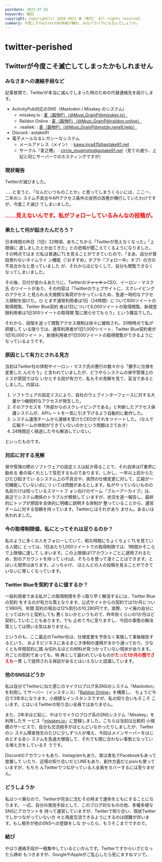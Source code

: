```yaml
---
postdate: 2023.07.02
keywords: 雑記
copyright: Copyright(c) 2020-2023 麦（青竹） All rights reserved.
summary: 今度こそTwitterの利用者が離れ、みなバラバラになるんでしょうか。
---
```


# twitter-perished

## Twitterが今度こそ滅亡してしまったかもしれません

### みなさまへの連絡手段など

記事冒頭で、Twitterが本当に滅んでしまった時のための代替連絡先を紹介します。

* ActivityPub対応のSNS（Mastodon / Misskey のシステム）
    * misskey.io : [麦（穀物P）（@Mugi_GrainP@misskey.io）](https://misskey.io/@Mugi_GrainP)
    * Raildon Online : [麦（穀物P）（@Mugi_GrainP@raildon.online）](https://raildon.online/@Mugi_GrainP)
    * :realtek: : [麦（穀物P）（@Mugi_GrainP@mstdn.nere9.help）](https://mstdn.nere9.help/@Mugi_GrainP)
* Discord : aotake91
* 電子メールなるレガシーなシステム
    * メールアドレス（メイン） : kawa.jnra415@aotake91.net
    * サークル『麦之穂』 : circle_muginoho@aotake91.net（見ての通り、上記と同じサーバーでのホスティングですが）

### 現状報告

Twitterが滅びました。

……と言うと、「なんだいつものことか」と思ってしまうくらいには、ここ一、二年のシ
ステム不具合やAPIアクセス条件の突然の改悪が横行していたわけですが、今度こそ滅び
てしまいました。

<b style="font-size: large; color: red;">……見えないんです。私がフォローしているみんなの投稿が。</b>

### 果たして何が起きたんだろう？

日本時間の昨日（1日）22時頃、あちこちから「Twitterが見えなくなった」「上限値に
達しましたとか出てきた」との悲鳴が聞こえてくるようになりました。その時点ではま
だ私は普通にTLを見ることができていたので、「まあ、自分が普段使わないタイムライ
ン機能（『おすすめ』タブや『フォロー中』タブ）の方の不具合かなと思っていました
が、それからほどなくして、自分も閲覧できなくなってしまいました。

その後、日付が変わるあたりに、Twitterの<s>ファッキン</s>CEO、イーロン・マスク氏
のツイートがあり、その内容は「Twitterのウェブサイトに、スクレイピングのアクセス
と見られる大規模な負荷がかかっているため、急遽一時的なアクセス規制を設けた。ひ
とまず通常利用者は1日（24時間）について600ツイートの取得閲覧、Twitter Blue契約
者は1日について6,000ツイートの取得閲覧、新規登録利用者は1日300ツイートの取得閲
覧に限らせてもらう」という趣旨でした。

それから、段階を追って閲覧アクセス規制は徐々に緩和され、20時時点で私が把握して
いる限りでは、通常利用者が1日1,000ツイート、Twitter Blue契約者が1日10,000ツイー
ト、新規利用者が1日500ツイートの取得閲覧ができるようになっているようです。

### 原因として有力とされる見方

当初はTwitter社の体制やイーロン・マスク氏の悪行の数々から「勝手に仕様を変更した
んだろう」と言われていましたが、どうやらシステムの保守管理上のミスが原因ではな
いかとする説が有力で、私もその見解を見て、妥当であるとしました。内容は、

1. ソフトウェアの設定ミスにより、自社のウェブインターフェースに対する大量かつ継続的なアクセスが発生した。
2. そのアクセスを「外部からのスクレイピングである」と判断したアクセス保護システムが、APIレートを一気に引き下げるよう自動的に動作した。
3. システム運用チームから連絡を受けたCEOがそれをツイートした。（なんで広報チームの体制ができていないのかという問題はさておき）
4. 24時間近く経過した今も解消していない。

といったものです。

### 対応に対する見解

保守管理の際のソフトウェアの設定ミスは起き得ることで、それ自体はIT業界に勤める
者の端くれとして受忍するものであります。しかし、一年以上前からたびたび起きてい
るシステム上の不具合や、突然の仕様変更に対して、広報が一切機能していない点につ
いては問題があるとします。私がやっていないものの名前だけは知っているスマートフ
ォン向けのゲーム『ブルーアーカイブ』は、直近でシステム関係のトラブルが頻発して
いますが、状況を逐一報告し、最終的にトップが原因を全体的に明確に説明する体制が
整っていることから、運営チームに対する信頼を持っています。Twitterにはそれがあり
ません。あるいは失われました。

### 今の取得制限値、私にとってそれは足りるのか？

私のように多くの人をフォローしていて、暇な時間にちょくちょくTLを見ている人間に
とっては、1日あたり1,000ツイートでの取得制限では、1時間かそこらで上限値に達して
しまいます。この上限値は1アカウントごとに適用されるため、別のアカウントを持って
いれば、そちらを使って凌ぐことはできます。とはいえ限界はあります。ぶっちゃけ、
ほとんどの人の投稿を見ることができていないに等しくなっています。

### Twitter Blueを契約するに値するか？

一般利用者である私がこの取得制限を手っ取り早く解消するには、Twitter Blueの契約
をするのが有力な策となります。公式サイトからの契約では1か月について980円、年間
契約の場合は12%割引の10,280円です。実際、ツイ廃の自分にとってはわりと契約しても
悪くないかというもので、昨年秋くらいの1か月ほど契約していたこともあります。でも
止めて今に至りますし、今回の事態の解決策としては用いる気はありません。

というのも、ここ最近のTwitter社は、仕様変更を予告なく実施して事後報告するという、
およそビジネスにあるまじき体制の運用がまかり通っており、少なくとも年間契約に踏
み切れるほどの材料が見つかっていない現状があります。月ごとの契約であっても、特
典として謳われているものが<b style="color:red;">たった1か月の間でさえも</b>一貫
して提供される保証があるとはいえないと認識しています。

### 他のSNSはどうか

私は自分でTwitterに似た感じのマイクロブログ系SNSのシステム『Mastodon』を利用し
てサーバー（インスタンス）「[Raildon Online](https://raildon.online)」を構築し、
ちょうど今日で3年半になります。小規模なインスタンスですが、私の知り合いもそこそ
こいます。とはいえTwitterの知り合い全員ではありません。

また、2年半ほど前に、やはりマイクロブログ系のSNSシステム『Misskey』を利用したサ
ービス「[misskey.io](https://misskey.io)」に登録しました。こちらは当初は比較的
小規模のサービスで、自分も交流相手がほとんどいなかったりしましたが、Twitterのシ
ステム障害発生のたびに少しずつ人が増え、今回はメインサーバーをはじめとする全シ
ステムを急遽大増強して、それでも間に合わない事態となっている増え方をしているそ
うです。

Discordのアカウントもあり、Instagramもあり、実は実名でFacebookもあって放置して
いたり、近場の知り合いだとLINEもあり、創作方面だとpixivも使っていますが、もちろ
んTwitterでつながっている人全員をカバーするには至りません。

### どうしようか

私はツイ廃なので、Twitterが完全に沈むその時まで運命をともにすることになります。
一応、自分の発信手段として、このブログ的なものの他、多種多様なSNSにアカウントを
持って運営していますが、Twitterで知り合い、現状Twitterでしかつながっていない方
々と再度交流できるようにするのは困難が伴います。もし相手が他のSNSへの登録をしな
かったら、もうそこまでですので。

### 結び

やはり連絡手段が一極集中しているといかんです。Twitterですからいざとなったら諦め
もつきますが、GoogleやAppleがご乱心したら死にますねマジで。
